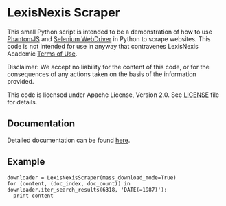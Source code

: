 # LexisNexis Scraper

This small Python script is intended to be a demonstration of how to use [PhantomJS](http://phantomjs.org/) and [Selenium WebDriver](http://www.seleniumhq.org/) in Python to scrape websites.
This code is not intended for use in anyway that contravenes LexisNexis Academic [Terms of Use](www.lexisnexis.com/terms/).

Disclaimer: We accept no liability for the content of this code, or for the consequences of any actions taken on the basis of the information provided.

This code is licensed under Apache License, Version 2.0. See [LICENSE](LICENSE) file for details.

## Documentation

Detailed documentation can be found [here](http://yc-lexisnexis-scraper.readthedocs.org/).

## Example

    downloader = LexisNexisScraper(mass_download_mode=True)
    for (content, (doc_index, doc_count)) in downloader.iter_search_results(6318, 'DATE(=1987)'):
      print content
